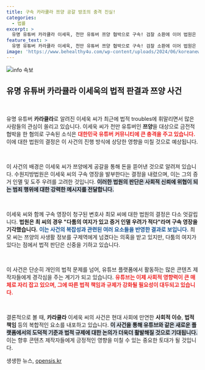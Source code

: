 ```yaml
---
title: 구속 카라큘라 쯔양 공갈 방조의 충격 진실!
categories:
  - 법률
excerpt: >
  유명 유튜버 카라큘라 이세욱, 천만 유튜버 쯔양 협박으로 구속! 검찰 소환에 이어 법원은 증거인멸 우려를 이유로 구속영장을 발부했다. 과연 그는 어떤 진실을 숨기고 있을까?
feature_text: >
  유명 유튜버 카라큘라 이세욱, 천만 유튜버 쯔양 협박으로 구속! 검찰 소환에 이어 법원은 증거인멸 우려를 이유로 구속영장을 발부했다. 과연 그는 어떤 진실을 숨기고 있을까?
image: 'https://www.behealthy4u.com/wp-content/uploads/2024/06/koreanews.jpg'
---
```


<p><img src="https://www.behealthy4u.com/wp-content/uploads/2024/06/koreanews.jpg" alt="info 속보" /></p>

<h2 data-ke-size="size26">유명 유튜버 카라큘라 이세욱의 법적 판결과 쯔양 사건</h2>

<p data-ke-size="size16">&nbsp;</p>

<p>유명 유튜버 <b>카라큘라</b>로 알려진 이세욱 씨가 최근에 법적 troubles에 휘말리면서 많은 사람들의 관심이 쏠리고 있습니다. 이세욱 씨가 천만 유튜버인 <b>쯔양</b>을 대상으로 금전적 협박을 한 혐의로 구속된 소식은 <b><span style="color: #ee2323;">대한민국 유튜버 커뮤니티에 큰 충격을 주고 있습니다.</span></b> 이에 대한 법원의 결정은 이 사건의 진행 방식에 상당한 영향을 미칠 것으로 예상됩니다.</p>

<p data-ke-size="size16">&nbsp;</p>

<p>이 사건의 배경은 이세욱 씨가 쯔양에게 공갈을 통해 돈을 뜯어낸 것으로 알려져 있습니다. 수원지방법원은 이세욱 씨의 구속 영장을 발부한다는 결정을 내렸으며, 이는 그의 증거 인멸 및 도주 우려를 고려한 것입니다. <b><span style="background-color: #21538527;">이러한 법원의 판단은 사회적 신뢰에 위협이 되는 범죄 행위에 대한 강력한 메시지를 전달합니다.</span></b></p>

<p data-ke-size="size16">&nbsp;</p>

<p>이세욱 씨와 함께 구속 영장이 청구된 변호사 최모 씨에 대한 법원의 결정은 다소 엇갈립니다. <b>법원은 최 씨의 경우 "다툼의 여지가 있고 증거 인멸 우려가 적다"라며 구속 영장을 기각했습니다.</b> <b><span style="color: #1a5490;">이는 사건의 복잡성과 관련된 여러 요소들을 반영한 결과로 보입니다.</span></b> 최모 씨는 쯔양의 사생활 정보를 구제역에게 넘겼다는 의혹을 받고 있지만, 다툼의 여지가 있다는 점에서 법적 판단은 신중을 기하고 있습니다.</p>

<p data-ke-size="size16">&nbsp;</p>

<p>이 사건은 단순히 개인의 법적 문제를 넘어, 유튜브 플랫폼에서 활동하는 많은 콘텐츠 제작자들에게 경각심을 주는 계기가 되고 있습니다. <b><span style="color: #ee2323;">유튜브는 이제 사회적 영향력이 큰 매체로 자리 잡고 있으며, 그에 따른 법적 책임과 규제가 강화될 필요성이 대두되고 있습니다.</span></b></p>

<p data-ke-size="size16">&nbsp;</p>

<p>결론적으로 볼 때, <b>카라큘라</b> 이세욱 씨의 사건은 현대 사회에 만연한 <b>사회적 이슈</b>, <b>법적 책임</b> 등의 복합적인 요소를 내포하고 있습니다. <b><span style="background-color: #21538527;">이 사건을 통해 유튜브와 같은 새로운 플랫폼에서의 도덕적 기준과 법적 규제에 대한 논의가 더욱더 활발해질 것으로 기대됩니다.</span></b> 이는 향후 콘텐츠 제작자들에게 긍정적인 영향을 미칠 수 있는 중요한 토대가 될 것입니다.</p>
생생한 뉴스, <a href="https://opensis.kr" rel="dofollow">opensis.kr</a>


